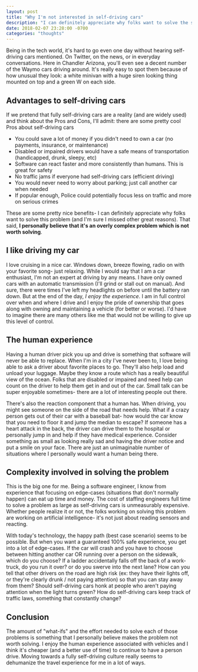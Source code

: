 ```yaml
---
layout: post
title: "Why I'm not interested in self-driving cars"
description: "I can definitely appreciate why folks want to solve the self-driving cars problem. But I personally believe that it's an overly complex problem which is not worth solving."
date: 2018-02-07 23:28:00 -0700
categories: "thoughts"
---
```


Being in the tech world, it's hard to go even one day without hearing self-driving cars mentioned. On Twitter, on the news, or in everyday conversations. Here in Chandler Arizona, you'll even see a decent number of the Waymo cars driving around. It's really easy to spot them because of how unusual they look: a white minivan with a huge siren looking thing mounted on top and a green W on each side.

## Advantages to self-driving cars
If we pretend that fully self-driving cars are a reality (and are widely used) and think about the Pros and Cons, I'll admit: there are some pretty cool Pros about self-driving cars
- You could save a lot of money if you didn't need to own a car (no payments, insurance, or maintenance)
- Disabled or impaired drivers would have a safe means of transportation (handicapped, drunk, sleepy, etc)
- Software can react faster and more consistently than humans. This is great for safety
- No traffic jams if everyone had self-driving cars (efficient driving)
- You would never need to worry about parking; just call another car when needed
- If popular enough, Police could potentially focus less on traffic and more on serious crimes

These are some pretty nice benefits- I can definitely appreciate why folks want to solve this problem (and I'm sure I missed other great reasons). That said, <strong>I personally believe that it's an overly complex problem which is not worth solving</strong>.

## I like driving my car
I love cruising in a nice car. Windows down, breeze flowing, radio on with your favorite song- just relaxing. While I would say that I am a car enthusiast, I'm not an expert at driving by any means. I have only owned cars with an automatic transmission (I'll grind or stall out on manual). And sure, there were times I've left my headlights on before until the battery ran down. But at the end of the day, <em>I enjoy the experience</em>. I am in full control over when and where I drive and I enjoy the pride of ownership that goes along with owning and maintaining a vehicle (for better or worse). I'd have to imagine there are many others like me that would not be willing to give up this level of control.

## The human experience
Having a human driver pick you up and drive is something that software will never be able to replace. When I'm in a city I've never been to, I love being able to ask a driver about favorite places to go. They'll also help load and unload your luggage. Maybe they know a route which has a really beautiful view of the ocean. Folks that are disabled or impaired and need help can count on the driver to help them get in and out of the car. Small talk can be super enjoyable sometimes- there are a lot of interesting people out there.

There's also the reaction component that a human has. When driving, you might see someone on the side of the road that needs help. What if a crazy person gets out of their car with a baseball bat- how would the car know that you need to floor it and jump the median to escape? If someone has a heart attack in the back, the driver can drive them to the hospital or personally jump in and help if they have medical experience. Consider something as small as looking really sad and having the driver notice and put a smile on your face. There are just an unimaginable number of situations where I personally would want a human being there.

## Complexity involved in solving the problem
This is the big one for me. Being a software engineer, I know from experience that focusing on edge-cases (situations that don't normally happen) can eat up time and money. The cost of staffing engineers full time to solve a problem as large as self-driving cars is unmeasurably expensive. Whether people realize it or not, the folks working on solving this problem are working on artificial intelligence- it's not just about reading sensors and reacting.

With today's technology, the happy path (best case scenario) seems to be possible. But when you want a guaranteed 100% safe experience, you get into a lot of edge-cases. If the car will crash and you have to choose between hitting another car OR running over a person on the sidewalk, which do you choose? If a ladder accidentally falls off the back of a work-truck, do you run it over? or do you swerve into the next lane? How can you tell that other drivers on the road are high risk (ex: they have their lights off, or they're clearly drunk / not paying attention) so that you can stay away from them? Should self-driving cars honk at people who aren't paying attention when the light turns green? How do self-driving cars keep track of traffic laws, something that constantly change?

## Conclusion
The amount of "what-ifs" and the effort needed to solve each of those problems is something that I personally believe makes the problem not worth solving. I enjoy the human experience associated with vehicles and I think it's cheaper (and a better use of time) to continue to have a person drive. Moving towards a fully self-driving culture really seems to dehumanize the travel experience for me in a lot of ways.
